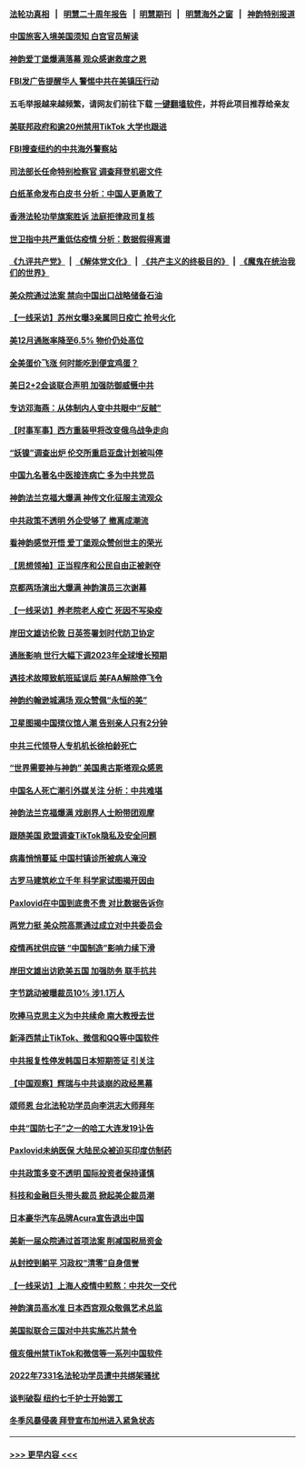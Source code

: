 #### [法轮功真相](https://github.com/gfw-breaker/truth/blob/master/README.md?t=0) &nbsp;&nbsp;|&nbsp;&nbsp; [明慧二十周年报告](https://github.com/gfw-breaker/mh-reports/blob/master/README.md?t=0) &nbsp;&nbsp;|&nbsp;&nbsp;[明慧期刊](https://github.com/gfw-breaker/mh-qikan) &nbsp;&nbsp;|&nbsp;&nbsp; [明慧海外之窗](https://github.com/gfw-breaker/mh-news/blob/master/README.md?t=0) &nbsp;&nbsp;|&nbsp;&nbsp; [神韵特别报道](https://github.com/gfw-breaker/mh-news/blob/master/shenyun.md?t=0)
#### [中国旅客入境美国须知 白宫官员解读](../pages/nf4514/n13905840.md?t=01131843) 
#### [神韵爱丁堡爆满落幕 观众感谢救度之恩](../pages/nf4514/n13905870.md?t=01131843) 
#### [FBI发广告提醒华人 警惕中共在美镇压行动](../pages/nf4514/n13905766.md?t=01131843) 
#### 五毛举报越来越频繁，请网友们前往下载 [一键翻墙软件](https://github.com/gfw-breaker/ssr-accounts)，并将此项目推荐给亲友
#### [美联邦政府和逾20州禁用TikTok 大学也跟进](../pages/nf4514/n13905641.md?t=01131843) 
#### [FBI搜查纽约的中共海外警察站](../pages/nf4514/n13905747.md?t=01131843) 
#### [司法部长任命特别检察官 调查拜登机密文件](../pages/nf4514/n13905692.md?t=01131843) 
#### [白纸革命发布白皮书 分析：中国人更勇敢了](../pages/nf4514/n13905653.md?t=01131843) 
#### [香港法轮功举旗案胜诉 法庭拒律政司复核](../pages/nf4514/n13905668.md?t=01131843) 
#### [世卫指中共严重低估疫情 分析：数据假得离谱](../pages/nf4514/n13905345.md?t=01131843) 
#### [《九评共产党》](https://github.com/begood0513/9ping.md/blob/master/README.md) &nbsp;|&nbsp; [《解体党文化》](../../../../jtdwh.md/blob/master/README.md)  &nbsp;|&nbsp; [《共产主义的终极目的》](../../../../gczydzjmd.md/blob/master/README.md) &nbsp;|&nbsp; [《魔鬼在统治我们的世界》](../../../../mgztzwmdsj.md/blob/master/README.md) 
#### [美众院通过法案 禁向中国出口战略储备石油](../pages/nf4514/n13905660.md?t=01131843) 
#### [【一线采访】苏州女曝3亲属同日疫亡 抢号火化](../pages/nf4514/n13905370.md?t=01131843) 
#### [美12月通胀率降至6.5% 物价仍处高位](../pages/nf4514/n13905550.md?t=01131843) 
#### [全美蛋价飞涨 何时能吃到便宜鸡蛋？](../pages/nf4514/n13904841.md?t=01131843) 
#### [美日2+2会谈联合声明 加强防御威慑中共](../pages/nf4514/n13905054.md?t=01131843) 
#### [专访邓海燕：从体制内人变中共眼中“反贼”](../pages/nf4514/n13905074.md?t=01131843) 
#### [【时事军事】西方重装甲将改变俄乌战争走向](../pages/nf4514/n13905350.md?t=01131843) 
#### [“妖镍”调查出炉 伦交所重启亚盘计划被叫停](../pages/nf4514/n13905219.md?t=01131843) 
#### [中国九名著名中医接连病亡 多为中共党员](../pages/nf4514/n13905179.md?t=01131843) 
#### [神韵法兰克福大爆满 神传文化征服主流观众](../pages/nf4514/n13905039.md?t=01131843) 
#### [中共政策不透明 外企受够了 撤离成潮流](../pages/nf4514/n13904279.md?t=01131843) 
#### [看神韵感觉开悟 爱丁堡观众赞创世主的荣光](../pages/nf4514/n13904998.md?t=01131843) 
#### [【思想领袖】正当程序和公民自由正被剥夺](../pages/nf4514/n13878046.md?t=01131843) 
#### [京都两场演出大爆满 神韵演员三次谢幕](../pages/nf4514/n13904836.md?t=01131843) 
#### [【一线采访】养老院老人疫亡 死因不写染疫](../pages/nf4514/n13904494.md?t=01131843) 
#### [岸田文雄访伦敦 日英签署划时代防卫协定](../pages/nf4514/n13904610.md?t=01131843) 
#### [通胀影响 世行大幅下调2023年全球增长预期](../pages/nf4514/n13904727.md?t=01131843) 
#### [遇技术故障致航班延误后 美FAA解除停飞令](../pages/nf4514/n13904582.md?t=01131843) 
#### [神韵约翰逊城满场 观众赞佩“永恒的美”](../pages/nf4514/n13904520.md?t=01131843) 
#### [卫星图揭中国殡仪馆人潮 告别亲人只有2分钟](../pages/nf4514/n13904053.md?t=01131843) 
#### [中共三代领导人专机机长徐柏龄死亡](../pages/nf4514/n13904491.md?t=01131843) 
#### [“世界需要神与神韵” 美国奥古斯塔观众感恩](../pages/nf4514/n13904497.md?t=01131843) 
#### [中国名人死亡潮引外媒关注 分析：中共难堪](../pages/nf4514/n13904469.md?t=01131843) 
#### [神韵法兰克福爆满 戏剧界人士盼带团观摩](../pages/nf4514/n13904224.md?t=01131843) 
#### [跟随美国 欧盟调查TikTok隐私及安全问题](../pages/nf4514/n13904017.md?t=01131843) 
#### [病毒悄悄蔓延 中国村镇诊所被病人淹没](../pages/nf4514/n13904009.md?t=01131843) 
#### [古罗马建筑屹立千年 科学家试图揭开因由](../pages/nf4514/n13904059.md?t=01131843) 
#### [Paxlovid在中国到底贵不贵 对比数据告诉你](../pages/nf4514/n13904029.md?t=01131843) 
#### [两党力挺 美众院高票通过成立对中共委员会](../pages/nf4514/n13904030.md?t=01131843) 
#### [疫情再扰供应链 “中国制造”影响力续下滑](../pages/nf4514/n13903981.md?t=01131843) 
#### [岸田文雄出访欧美五国 加强防务 联手抗共](../pages/nf4514/n13903975.md?t=01131843) 
#### [字节跳动被曝裁员10% 涉1.1万人](../pages/nf4514/n13904025.md?t=01131843) 
#### [吹捧马克思主义为中共续命 南大教授去世](../pages/nf4514/n13904006.md?t=01131843) 
#### [新泽西禁止TikTok、微信和QQ等中国软件](../pages/nf4514/n13903982.md?t=01131843) 
#### [中共报复性停发韩国日本短期签证 引关注](../pages/nf4514/n13903931.md?t=01131843) 
#### [【中国观察】辉瑞与中共谈崩的政经黑幕](../pages/nf4514/n13903624.md?t=01131843) 
#### [颂师恩 台北法轮功学员向李洪志大师拜年](../pages/nf4514/n13902399.md?t=01131843) 
#### [中共“国防七子”之一的哈工大连发19讣告](../pages/nf4514/n13903696.md?t=01131843) 
#### [Paxlovid未纳医保 大陆民众被迫买印度仿制药](../pages/nf4514/n13903629.md?t=01131843) 
#### [中共政策多变不透明 国际投资者保持谨慎](../pages/nf4514/n13903347.md?t=01131843) 
#### [科技和金融巨头带头裁员 掀起美企裁员潮](../pages/nf4514/n13903455.md?t=01131843) 
#### [日本豪华汽车品牌Acura宣告退出中国](../pages/nf4514/n13903327.md?t=01131843) 
#### [美新一届众院通过首项法案 削减国税局资金](../pages/nf4514/n13903346.md?t=01131843) 
#### [从封控到躺平 习政权“清零”自身信誉](../pages/nf4514/n13902678.md?t=01131843) 
#### [【一线采访】上海人疫情中煎熬：中共欠一交代](../pages/nf4514/n13903042.md?t=01131843) 
#### [神韵演员高水准 日本西宫观众敬佩艺术总监](../pages/nf4514/n13903294.md?t=01131843) 
#### [美国拟联合三国对中共实施芯片禁令](../pages/nf4514/n13903308.md?t=01131843) 
#### [俄亥俄州禁TikTok和微信等一系列中国软件](../pages/nf4514/n13903265.md?t=01131843) 
#### [2022年7331名法轮功学员遭中共绑架骚扰](../pages/nf4514/n13901725.md?t=01131843) 
#### [谈判破裂 纽约七千护士开始罢工](../pages/nf4514/n13903244.md?t=01131843) 
#### [冬季风暴侵袭 拜登宣布加州进入紧急状态](../pages/nf4514/n13903245.md?t=01131843) 

----
#### [ >>> 更早内容 <<< ](../indexes/nf4514-earlier.md)
